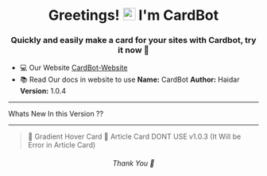 <h1 align="center">Greetings! <img src="https://media.giphy.com/media/hvRJCLFzcasrR4ia7z/giphy.gif" width="25px"> I'm CardBot</h1>
<h3 align="center"> Quickly and easily make a card for your sites with Cardbot, try it now 💖</h3>

 - 💻 Our Website [CardBot-Website](https://cardbot.netlify.app/)
 - 📚 Read Our docs in website to use
**Name:** CardBot
**Author:** Haidar
**Version:** 1.0.4
***
Whats New In this Version ??
***
> 📸 Gradient Hover Card 
> 📰 Article Card
> DONT USE v1.0.3 (It Will be Error in Article Card)



 <h6 align="center"> Thank You 🤞<h6>

